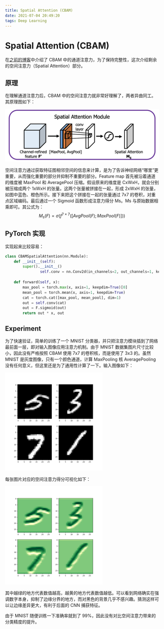 ```yaml
---
title: Spatial Attention (CBAM)
date: 2021-07-04 20:49:20
tags: Deep Learning
---
```


# Spatial Attention (CBAM)

在[之前的博客](http://blog.wangluyuan.cc/2021/05/11/cbam-channel-attention/)中介绍了 CBAM 中的通道注意力，为了保持完整性，这次介绍剩余的空间注意力（Spatial Attention）部分。

## 原理

在理解通道注意力后，CBAM 中的空间注意力就非常好理解了，两者异曲同工。其原理图如下：

<img src="/img/cbam-spatial/spatial-attention.png" alt="spatial-attention" style="zoom:50%;" />

空间注意力通过获取特征图相邻空间的信息来计算，是为了告诉神经网络“哪里”更重要，从而强化重要的部分并抑制不重要的部分。Feature map 首先被沿着通道的维度被 MaxPool 和 AveragePool 压缩。假设原来的维度是 CxWxH，就会分别被压缩成两个 1xWxH 的张量。这两个张量被拼接在一起，形成 2xWxH 的张量，如图中蓝色、橙色所示。接下来把这个拼接在一起的张量通过 7x7 的卷积，对重点区域编码。最后通过一个 Sigmoid 函数形成注意力得分 Ms。Ms 与原始数据相乘即可。其公式为：
$$
M_s(F) = \sigma (f^{7\times 7}([AvgPool(F); MaxPool(F)]))
$$

## PyTorch 实现

实现起来比较容易：

```python
class CBAMSpatialAttention(nn.Module):
    def __init__(self):
        super().__init__()
				self.conv = nn.Conv2d(in_channels=2, out_channels=1, kernel_size=3, stride=1, padding=1)

    def forward(self, x):
        max_pool = torch.max(x, axis=1, keepdim=True)[0]
        mean_pool = torch.mean(x, axis=1, keepdim=True)
        cat = torch.cat([max_pool, mean_pool], dim=1)
        out = self.conv(cat)
        out = F.sigmoid(out)
        return out * x, out
```

## Experiment

为了快速验证，简单的训练了一个 MNIST 分类器，并只把注意力模块插到了网络最前面一层，即对输入图像应用注意力机制。由于 MNIST 数据集图片尺寸比较小，因此没有严格按照 CBAM 使用 7x7 的卷积核，而是使用了 3x3 的。虽然 MNIST 是灰度图像，只有一个颜色通道，计算 MaxPooling 核 AveragePooling 没有任何意义，但这里还是为了通用性计算了一下。输入图像如下：

<img src="/img/cbam-spatial/input.png" alt="input" style="zoom:40%;" />

每张图片对应的空间注意力得分可视化如下：

<img src="/img/cbam-spatial/attention.png" alt="attention" style="zoom:40%;" />

其中越绿的地方代表数值越高，越黄的地方代表数值越低。可以看到网络确实在强调数字本身，抑制了边缘分界的地方，而对黑色的背景几乎不感兴趣。猜测这样可以让边缘差异更大，有利于后面的 CNN 捕获特征。

由于 MNIST 随便训练一下准确率就到了 99%，因此没有对比空间注意力带来的分类精度的提升。


